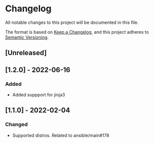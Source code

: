 # Changelog
All notable changes to this project will be documented in this file.

The format is based on [Keep a Changelog](https://keepachangelog.com/en/1.0.0/),
and this project adheres to [Semantic Versioning](https://semver.org/spec/v2.0.0.html).

## [Unreleased]

## [1.2.0] - 2022-06-16
### Added
- Added suppport for jinja3

## [1.1.0] - 2022-02-04
### Changed
- Supported distros. Related to ansible/main#178
